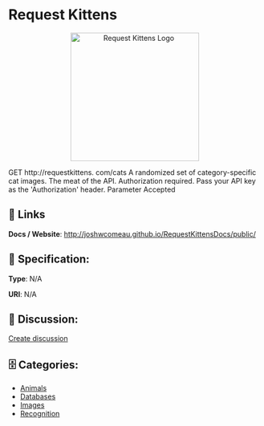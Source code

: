 # Request Kittens
<p align="center">
    <img width="256" src="https://raw.githubusercontent.com/apis-list/apis-list/main/apis/request-kittens/logo_256x256.png" alt="Request Kittens Logo"/>
</p>

GET http://requestkittens. com/cats A randomized set of category-specific cat images.  The meat of the API. Authorization required.  Pass your API key as the 'Authorization' header. Parameter Accepted

##  🔗 Links
**Docs / Website**: http://joshwcomeau.github.io/RequestKittensDocs/public/

## 🧬 Specification:
**Type**: N/A

**URI**: N/A

## 💬 Discussion:
[Create discussion](https://github.com/apis-list/apis-list/discussions/new)

## 🗄️ Categories:
- [Animals](https://github.com/apis-list/apis-list#animals)
- [Databases](https://github.com/apis-list/apis-list#databases)
- [Images](https://github.com/apis-list/apis-list#images)
- [Recognition](https://github.com/apis-list/apis-list#recognition)



